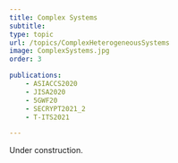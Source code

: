 ```yaml
---
title: Complex Systems
subtitle: 
type: topic
url: /topics/ComplexHeterogeneousSystems
image: ComplexSystems.jpg
order: 3

publications:
    - ASIACCS2020
    - JISA2020
    - 5GWF20
    - SECRYPT2021_2
    - T-ITS2021

---
```


Under construction.
